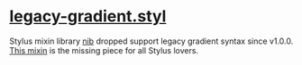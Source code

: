 # [legacy-gradient.styl](legacy-gradient.styl)

Stylus mixin library [nib](https://github.com/visionmedia/nib/releases) dropped support legacy gradient syntax since v1.0.0. [This mixin](legacy-gradient.styl) is the missing piece for all Stylus lovers.
